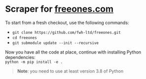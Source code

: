# Scraper for [freeones.com](https://freeones.com/)

To start from a fresh checkout, use the following commands:

- `git clone https://github.com/fwh-ltd/freeones.git`
- `cd freeones`
- `git submodule update --init --recursive`

Now you have all the code at place, continue with installing Python dependencies:  
`python -m pip install -e .`

> **Note**: you need to use at least version 3.8 of Python

